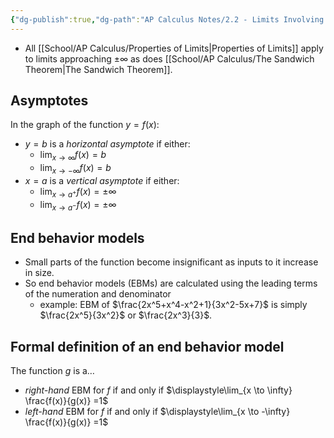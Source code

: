 ```yaml
---
{"dg-publish":true,"dg-path":"AP Calculus Notes/2.2 - Limits Involving Infinity.md","permalink":"/ap-calculus-notes/2-2-limits-involving-infinity/","created":"","updated":""}
---
```


- All [[School/AP Calculus/Properties of Limits\|Properties of Limits]] apply to limits approaching $\pm \infty$ as does [[School/AP Calculus/The Sandwich Theorem\|The Sandwich Theorem]].
## Asymptotes
In the graph of the function $y=f(x)$:
- $y=b$ is a *horizontal asymptote* if either:
	- $\displaystyle\lim_{x \to \infty} f(x) = b$
	- $\displaystyle\lim_{x \to -\infty} f(x) = b$
- $x=a$ is a *vertical asymptote* if either:
	- $\displaystyle\lim_{x \to a^{+}} f(x) = \pm \infty$
	- $\displaystyle\lim_{x \to a^{-}} f(x) = \pm \infty$
## End behavior models
- Small parts of the function become insignificant as inputs to it increase in size.
- So end behavior models (EBMs) are calculated using the leading terms of the numeration and denominator
	- example: EBM of $\frac{2x^5+x^4-x^2+1}{3x^2-5x+7}$ is simply $\frac{2x^5}{3x^2}$ or $\frac{2x^3}{3}$.
## Formal definition of an end behavior model
The function $g$ is a…
- *right-hand* EBM for $f$ if and only if $\displaystyle\lim_{x \to \infty} \frac{f(x)}{g(x)} =1$
- *left-hand* EBM for $f$ if and only if $\displaystyle\lim_{x \to -\infty} \frac{f(x)}{g(x)} =1$